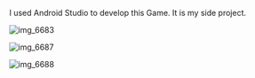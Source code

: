 
 I used Android Studio to develop this Game. It is my side project. 


![img_6683](https://cloud.githubusercontent.com/assets/24209732/23682192/94256bd4-0360-11e7-874f-19f088c12c48.PNG)

![img_6687](https://cloud.githubusercontent.com/assets/24209732/23681809/824bf312-035e-11e7-8554-c9c3999a1e8f.PNG)

![img_6688](https://cloud.githubusercontent.com/assets/24209732/23681808/8249a0da-035e-11e7-9744-d60599d64283.PNG)


